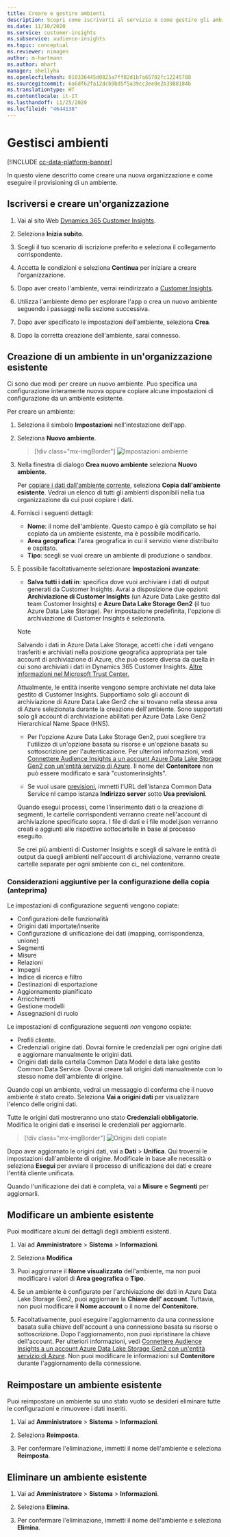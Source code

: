 ```yaml
---
title: Creare e gestire ambienti
description: Scopri come iscriverti al servizio e come gestire gli ambienti.
ms.date: 11/10/2020
ms.service: customer-insights
ms.subservice: audience-insights
ms.topic: conceptual
ms.reviewer: nimagen
author: m-hartmann
ms.author: mhart
manager: shellyha
ms.openlocfilehash: 010336445d0825a7ff82d1b7a65702fc12245788
ms.sourcegitcommit: 6a6df62fa12dcb9bd5f5a39cc3ee0e2b3988184b
ms.translationtype: HT
ms.contentlocale: it-IT
ms.lasthandoff: 11/25/2020
ms.locfileid: "4644138"
---
```

# <a name="manage-environments"></a>Gestisci ambienti

[!INCLUDE [cc-data-platform-banner](../includes/cc-data-platform-banner.md)]

In questo viene descritto come creare una nuova organizzazione e come eseguire il provisioning di un ambiente.

## <a name="sign-up-and-create-an-organization"></a>Iscriversi e creare un'organizzazione

1. Vai al sito Web [Dynamics 365 Customer Insights](https://dynamics.microsoft.com/ai/customer-insights/).

2. Seleziona **Inizia subito**.

3. Scegli il tuo scenario di iscrizione preferito e seleziona il collegamento corrispondente.

4. Accetta le condizioni e seleziona **Continua** per iniziare a creare l'organizzazione.

5. Dopo aver creato l'ambiente, verrai reindirizzato a [Customer Insights](https://home.ci.ai.dynamics.com).

6. Utilizza l'ambiente demo per esplorare l'app o crea un nuovo ambiente seguendo i passaggi nella sezione successiva.

7. Dopo aver specificato le impostazioni dell'ambiente, seleziona **Crea**.

8. Dopo la corretta creazione dell'ambiente, sarai connesso.

## <a name="create-an-environment-in-an-existing-organization"></a>Creazione di un ambiente in un'organizzazione esistente

Ci sono due modi per creare un nuovo ambiente. Puo specifica una configurazione interamente nuova oppure copiare alcune impostazioni di configurazione da un ambiente esistente.

Per creare un ambiente:

1. Seleziona il simbolo **Impostazioni** nell'intestazione dell'app.

1. Seleziona **Nuovo ambiente**.

   > [!div class="mx-imgBorder"]
   > ![Impostazioni ambiente](media/environment-settings-dialog.png)

1. Nella finestra di dialogo **Crea nuovo ambiente** seleziona **Nuovo ambiente**.

   Per [copiare i dati dall'ambiente corrente](#additional-considerations-for-copy-configuration-preview), seleziona **Copia dall'ambiente esistente**. Vedrai un elenco di tutti gli ambienti disponibili nella tua organizzazione da cui puoi copiare i dati.

1. Fornisci i seguenti dettagli:
   - **Nome**: il nome dell'ambiente. Questo campo è già compilato se hai copiato da un ambiente esistente, ma è possibile modificarlo.
   - **Area geografica**: l'area geografica in cui il servizio viene distribuito e ospitato.
   - **Tipo**: scegli se vuoi creare un ambiente di produzione o sandbox.

2. È possibile facoltativamente selezionare **Impostazioni avanzate**:

   - **Salva tutti i dati in**: specifica dove vuoi archiviare i dati di output generati da Customer Insights. Avrai a disposizione due opzioni: **Archiviazione di Customer Insights** (un Azure Data Lake gestito dal team Customer Insights) e **Azure Data Lake Storage Gen2** (il tuo Azure Data Lake Storage). Per impostazione predefinita, l'opzione di archiviazione di Customer Insights è selezionata.

   > [!NOTE]
   > Salvando i dati in Azure Data Lake Storage, accetti che i dati vengano trasferiti e archiviati nella posizione geografica appropriata per tale account di archiviazione di Azure, che può essere diversa da quella in cui sono archiviati i dati in Dynamics 365 Customer Insights. [Altre informazioni nel Microsoft Trust Center.](https://www.microsoft.com/trust-center)
   >
   > Attualmente, le entità inserite vengono sempre archiviate nel data lake gestito di Customer Insights.
   > Supportiamo solo gli account di archiviazione di Azure Data Lake Gen2 che si trovano nella stessa area di Azure selezionata durante la creazione dell'ambiente.
   > Sono supportati solo gli account di archiviazione abilitati per Azure Data Lake Gen2 Hierarchical Name Space (HNS).

   - Per l'opzione Azure Data Lake Storage Gen2, puoi scegliere tra l'utilizzo di un'opzione basata su risorse e un'opzione basata su sottoscrizione per l'autenticazione. Per ulteriori informazioni, vedi [Connettere Audience Insights a un account Azure Data Lake Storage Gen2 con un'entità servizio di Azure](connect-service-principal.md). Il nome del **Contenitore** non può essere modificato e sarà "customerinsights".
   
   - Se vuoi usare [previsioni](predictions.md), immetti l'URL dell'istanza Common Data Service nl campo istanza **Indirizzo server** sotto **Usa previsioni**.

   Quando esegui processi, come l'inserimento dati o la creazione di segmenti, le cartelle corrispondenti verranno create nell'account di archiviazione specificato sopra. I file di dati e i file model.json verranno creati e aggiunti alle rispettive sottocartelle in base al processo eseguito.

   Se crei più ambienti di Customer Insights e scegli di salvare le entità di output da quegli ambienti nell'account di archiviazione, verranno create cartelle separate per ogni ambiente con ci_<environmentid> nel contenitore.

### <a name="additional-considerations-for-copy-configuration-preview"></a>Considerazioni aggiuntive per la configurazione della copia (anteprima)

Le impostazioni di configurazione seguenti vengono copiate:

- Configurazioni delle funzionalità
- Origini dati importate/inserite
- Configurazione di unificazione dei dati (mapping, corrispondenza, unione)
- Segmenti
- Misure
- Relazioni
- Impegni
- Indice di ricerca e filtro
- Destinazioni di esportazione
- Aggiornamento pianificato
- Arricchimenti
- Gestione modelli
- Assegnazioni di ruolo

Le impostazioni di configurazione seguenti *non* vengono copiate:

- Profili cliente.
- Credenziali origine dati. Dovrai fornire le credenziali per ogni origine dati e aggiornare manualmente le origini dati.
- Origini dati dalla cartella Common Data Model e data lake gestito Common Data Service. Dovrai creare tali origini dati manualmente con lo stesso nome dell'ambiente di origine.

Quando copi un ambiente, vedrai un messaggio di conferma che il nuovo ambiente è stato creato. Seleziona **Vai a origini dati** per visualizzare l'elenco delle origini dati.

Tutte le origini dati mostreranno uno stato **Credenziali obbligatorie**. Modifica le origini dati e inserisci le credenziali per aggiornarle.

> [!div class="mx-imgBorder"]
> ![Origini dati copiate](media/data-sources-copied.png)

Dopo aver aggiornato le origini dati, vai a **Dati** > **Unifica**. Qui troverai le impostazioni dall'ambiente di origine. Modificale in base alle necessità o seleziona **Esegui** per avviare il processo di unificazione dei dati e creare l'entità cliente unificata.

Quando l'unificazione dei dati è completa, vai a **Misure** e **Segmenti** per aggiornarli.

## <a name="edit-an-existing-environment"></a>Modificare un ambiente esistente

Puoi modificare alcuni dei dettagli degli ambienti esistenti.

1. Vai ad **Amministratore** > **Sistema** > **Informazioni**.

2. Seleziona **Modifica**

3. Puoi aggiornare il **Nome visualizzato** dell'ambiente, ma non puoi modificare i valori di **Area geografica** o **Tipo**.

4. Se un ambiente è configurato per l'archiviazione dei dati in Azure Data Lake Storage Gen2, puoi aggiornare la **Chiave dell' account**. Tuttavia, non puoi modificare il **Nome account** o il nome del **Contenitore**.

5. Facoltativamente, puoi eseguire l'aggiornamento da una connessione basata sulla chiave dell'account a una connessione basata su risorse o sottoscrizione. Dopo l'aggiornamento, non puoi ripristinare la chiave dell'account. Per ulteriori informazioni, vedi [Connettere Audience Insights a un account Azure Data Lake Storage Gen2 con un'entità servizio di Azure](connect-service-principal.md). Non puoi modificare le informazioni sul **Contenitore** durante l'aggiornamento della connessione.

## <a name="reset-an-existing-environment"></a>Reimpostare un ambiente esistente

Puoi reimpostare un ambiente su uno stato vuoto se desideri eliminare tutte le configurazioni e rimuovere i dati inseriti.

1.  Vai ad **Amministratore** > **Sistema** > **Informazioni**.

2.  Seleziona **Reimposta**. 

3.  Per confermare l'eliminazione, immetti il nome dell'ambiente e seleziona **Reimposta**.


## <a name="delete-an-existing-environment"></a>Eliminare un ambiente esistente

1. Vai ad **Amministratore** > **Sistema** > **Informazioni**.

1. Seleziona **Elimina.**

1. Per confermare l'eliminazione, immetti il nome dell'ambiente e seleziona **Elimina**.
